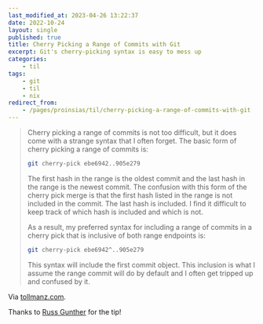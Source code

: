 ```yaml
---
last_modified_at: 2023-04-26 13:22:37
date: 2022-10-24
layout: single
published: true
title: Cherry Picking a Range of Commits with Git
excerpt: Git's cherry-picking syntax is easy to mess up
categories:
    - til
tags:
    - git
    - til
    - nix
redirect_from:
    - /pages/proinsias/til/cherry-picking-a-range-of-commits-with-git
---
```


> Cherry picking a range of commits is not too difficult, but it does come with a strange syntax
> that I often forget. The basic form of cherry picking a range of commits is:
>
> ```bash
> git cherry-pick ebe6942..905e279
> ```
>
> The first hash in the range is the oldest commit and the last hash in the range is the newest
> commit. The confusion with this form of the cherry pick merge is that the first hash listed in
> the range is not included in the commit. The last hash is included. I find it difficult to keep
> track of which hash is included and which is not.
>
> As a result, my preferred syntax for including a range of commits in a cherry pick that is
> inclusive of both range endpoints is:
>
> ```bash
> git cherry-pick ebe6942^..905e279
> ```
>
> This syntax will include the first commit object. This inclusion is what I assume the range
> commit will do by default and I often get tripped up and confused by it.

Via [tollmanz.com](https://www.tollmanz.com/git-cherry-pick-range/).

Thanks to [Russ Gunther](https://www.linkedin.com/in/russell-gunther-a22a7a83/) for the tip!
